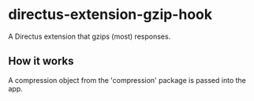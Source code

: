 # directus-extension-gzip-hook

A Directus extension that gzips (most) responses.

## How it works
A compression object from the 'compression' package is passed into the app.

